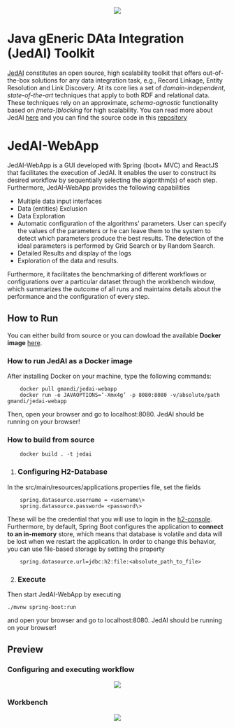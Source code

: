
<p  align="center">
<img  src="https://github.com/GiorgosMandi/JedAI-WebApp/blob/master/images/JedAI_logo.png">
</p>


# Java gEneric DAta Integration (JedAI) Toolkit

[JedAI](https://github.com/scify/JedAIToolkit) constitutes an open source, high scalability toolkit that offers out-of-the-box solutions for any data integration task, e.g., Record Linkage, Entity Resolution and Link Discovery. At its core lies a set of *domain-independent*, *state-of-the-art* techniques that apply to both RDF and relational data. These techniques rely on an approximate, *schema-agnostic* functionality based on *(meta-)blocking* for high scalability.
You can read more about JedAI [here]([https://jedai.scify.org/](https://jedai.scify.org/)) and you can find the source code in this [repository]([https://github.com/scify/JedAIToolkit](https://github.com/scify/JedAIToolkit))
  

# JedAI-WebApp

JedAI-WebApp is a GUI developed with Spring (boot+ MVC) and ReactJS that facilitates the execution of JedAI. It enables the user to construct its desired workflow by sequentially selecting the algorithm(s) of each step. Furthermore, JedAI-WebApp provides the following capabilities
* Multiple data input interfaces
* Data (entities) Exclusion
* Data Exploration
* Automatic configuration of the algorithms' parameters. User can specify the values of the parameters or he can leave them to the system to detect which parameters produce the best results. The detection of the ideal parameters is performed by Grid Search or by Random Search.
* Detailed Results and display of the logs
* Exploration of the data and results.

 Furthermore, it facilitates the benchmarking of different workflows or configurations over a particular dataset through the workbench window, which summarizes the outcome of all runs and maintains details about the performance and the configuration of every step.
 
## How to Run
You can either build from source or you can dowload the available  **Docker image**  [here](https://hub.docker.com/repository/docker/gmandi/jedai-webapp).
### How to run JedAI as a Docker image
After installing Docker on your machine, type the following commands:
		
		docker pull gmandi/jedai-webapp
		docker run -e JAVAOPTIONS=‘-Xmx4g’ -p 8080:8080 -v/absolute/path gmandi/jedai-webapp

Then, open your browser and go to localhost:8080. JedAI should be running on your browser!

### How to build from source
		
		docker build . -t jedai

1. ### Configuring H2-Database
In the src/main/resources/applications.properties file, set the fields
  
		spring.datasource.username = <username\>
		spring.datasource.password= <password\>
		
These will be the credential that you will use to login in  the [h2-console](http://localhost:8080/h2-console). Furthermore, by default, Spring Boot configures the application to **connect to an in-memory** store, which means  that database is volatile and data will be lost when we restart the application. In order to change this behavior, you can  use file-based storage by setting the property

		spring.datasource.url=jdbc:h2:file:<absolute_path_to_file>
2. ### Execute
Then start JedAI-WebApp by executing  

	./mvnw spring-boot:run 
and open your browser and go to localhost:8080. JedAI should be running on your browser!

## Preview
### Configuring and executing workflow

<p  align="center">
<img  src="https://github.com/GiorgosMandi/JedAI-WebApp/blob/master/images/jedai.gif">
</p>

### Workbench

<p  align="center">
<img  src="https://github.com/GiorgosMandi/JedAI-WebApp/blob/master/images/workbench.gif">
</p>
